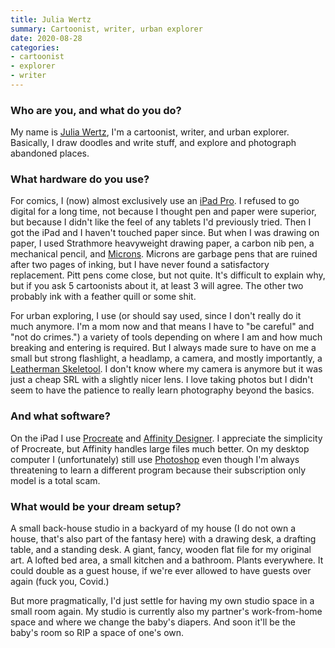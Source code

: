```yaml
---
title: Julia Wertz
summary: Cartoonist, writer, urban explorer
date: 2020-08-28
categories:
- cartoonist 
- explorer
- writer
---
```


### Who are you, and what do you do?

My name is [Julia Wertz](http://www.juliawertz.com/ "Julia's website."), I'm a cartoonist, writer, and urban explorer. Basically, I draw doodles and write stuff, and explore and photograph abandoned places.

### What hardware do you use?

For comics, I (now) almost exclusively use an [iPad Pro][ipad-pro]. I refused to go digital for a long time, not because I thought pen and paper were superior, but because I didn't like the feel of any tablets I'd previously tried. Then I got the iPad and I haven't touched paper since. But when I was drawing on paper, I used Strathmore heavyweight drawing paper, a carbon nib pen, a mechanical pencil, and [Microns][pigma-micron]. Microns are garbage pens that are ruined after two pages of inking, but I have never found a satisfactory replacement. Pitt pens come close, but not quite. It's difficult to explain why, but if you ask 5 cartoonists about it, at least 3 will agree. The other two probably ink with a feather quill or some shit.

For urban exploring, I use (or should say used, since I don't really do it much anymore. I'm a mom now and that means I have to "be careful" and "not do crimes.") a variety of tools depending on where I am and how much breaking and entering is required. But I always made sure to have on me a small but strong flashlight, a headlamp, a camera, and mostly importantly, a [Leatherman Skeletool][skeletool]. I don't know where my camera is anymore but it was just a cheap SRL with a slightly nicer lens. I love taking photos but I didn't seem to have the patience to really learn photography beyond the basics.

### And what software?

On the iPad I use [Procreate][procreate-ios] and [Affinity Designer][affinity-designer-ios]. I appreciate the simplicity of Procreate, but Affinity handles large files much better. On my desktop computer I (unfortunately) still use [Photoshop][] even though I'm always threatening to learn a different program because their subscription only model is a total scam.

### What would be your dream setup?

A small back-house studio in a backyard of my house (I do not own a house, that's also part of the fantasy here) with a drawing desk, a drafting table, and a standing desk. A giant, fancy, wooden flat file for my original art. A lofted bed area, a small kitchen and a bathroom. Plants everywhere. It could double as a guest house, if we're ever allowed to have guests over again (fuck you, Covid.)

But more pragmatically, I'd just settle for having my own studio space in a small room again. My studio is currently also my partner's work-from-home space and where we change the baby's diapers. And soon it'll be the baby's room so RIP a space of one's own.

[affinity-designer-ios]: http://web.archive.org/web/20221108111933/https://apps.apple.com/us/app/affinity-designer/id1274090551 "A graphic design app for iOS."
[ipad-pro]: https://en.wikipedia.org/wiki/IPad_Pro "An iOS tablet."
[photoshop]: https://www.adobe.com/products/photoshop.html "A bitmap image editor."
[pigma-micron]: http://web.archive.org/web/20200719070910/http://sakuraofamerica.com:80/pen-archival "A technical pen with archival pigmented ink."
[procreate-ios]: https://apps.apple.com/us/app/procreate/id425073498 "A powerful illustration app."
[skeletool]: https://www.leatherman.com/skeletool-18.html "A stainless steel multi-tool."
